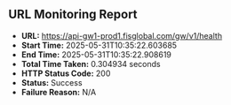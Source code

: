 ## URL Monitoring Report

- **URL:** https://api-gw1-prod1.fisglobal.com/gw/v1/health
- **Start Time:** 2025-05-31T10:35:22.603685
- **End Time:** 2025-05-31T10:35:22.908619
- **Total Time Taken:** 0.304934 seconds
- **HTTP Status Code:** 200
- **Status:** Success
- **Failure Reason:** N/A
